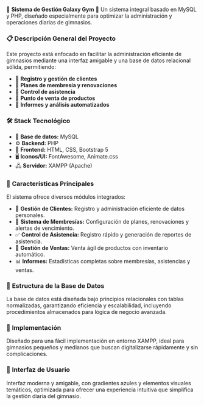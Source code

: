 🌌 **Sistema de Gestión Galaxy Gym** 🌌
Un sistema integral basado en MySQL y PHP, diseñado especialmente para optimizar la administración y operaciones diarias de gimnasios.


### 📋 **Descripción General del Proyecto**
Este proyecto está enfocado en facilitar la administración eficiente de gimnasios mediante una interfaz amigable y una base de datos relacional sólida, permitiendo:
- 🔹 **Registro y gestión de clientes**
- 🔹 **Planes de membresía y renovaciones**
- 🔹 **Control de asistencia**
- 🔹 **Punto de venta de productos**
- 🔹 **Informes y análisis automatizados**

### 🛠️ **Stack Tecnológico**
- 💾 **Base de datos:** MySQL
- ⚙️ **Backend:** PHP
- 🎨 **Frontend:** HTML, CSS, Bootstrap 5
- 🖥️ **Iconos/UI:** FontAwesome, Animate.css
- 🖧 **Servidor:** XAMPP (Apache)


### 🌟 **Características Principales**
El sistema ofrece diversos módulos integrados:
- 👥 **Gestión de Clientes:** Registro y administración eficiente de datos personales.
- 📅 **Sistema de Membresías:** Configuración de planes, renovaciones y alertas de vencimiento.
- ✅ **Control de Asistencia:** Registro rápido y generación de reportes de asistencia.
- 🛒 **Gestión de Ventas:** Venta ágil de productos con inventario automático.
- 📊 **Informes:** Estadísticas completas sobre membresías, asistencias y ventas.


### 📂 **Estructura de la Base de Datos**
La base de datos está diseñada bajo principios relacionales con tablas normalizadas, garantizando eficiencia y escalabilidad, incluyendo procedimientos almacenados para lógica de negocio avanzada.

### 🚀 **Implementación**
Diseñado para una fácil implementación en entorno XAMPP, ideal para gimnasios pequeños y medianos que buscan digitalizarse rápidamente y sin complicaciones.

### 🎯 **Interfaz de Usuario**
Interfaz moderna y amigable, con gradientes azules y elementos visuales temáticos, optimizada para ofrecer una experiencia intuitiva que simplifica la gestión diaria del gimnasio.


